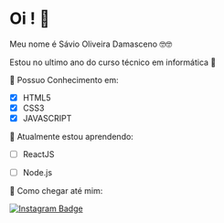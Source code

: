 
# Oi ! 👋

  

Meu nome é Sávio Oliveira Damasceno 🤓🤓

Estou no ultimo ano do curso técnico em informática 🤙

🧠 Possuo Conhecimento em:

 - [x] HTML5
- [x] CSS3
- [x] JAVASCRIPT

🌱 Atualmente estou aprendendo:
- [ ] ReactJS
- [ ] Node.js


🔭 Como chegar até mim:

[![Instagram Badge](https://img.shields.io/badge/-osaviodamasceno-232931?style=flat&logo=Instagram&logoColor=FF449F&link=https://www.instagram.com/osaviodamasceno/)](https://www.instagram.com/osaviodamasceno/)
